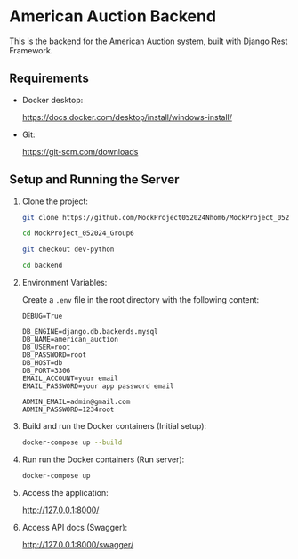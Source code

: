 # American Auction Backend

This is the backend for the American Auction system, built with Django Rest Framework.

## Requirements

- Docker desktop: 
    
    https://docs.docker.com/desktop/install/windows-install/
- Git: 

    https://git-scm.com/downloads

## Setup and Running the Server

1. Clone the project:
   ```sh
   git clone https://github.com/MockProject052024Nhom6/MockProject_052024_Group6.git

   cd MockProject_052024_Group6

   git checkout dev-python

   cd backend
2. Environment Variables:

    Create a `.env` file in the root directory with the following content:

    ```env
    DEBUG=True

    DB_ENGINE=django.db.backends.mysql
    DB_NAME=american_auction
    DB_USER=root
    DB_PASSWORD=root
    DB_HOST=db
    DB_PORT=3306
    EMAIL_ACCOUNT=your email
    EMAIL_PASSWORD=your app password email

    ADMIN_EMAIL=admin@gmail.com
    ADMIN_PASSWORD=1234root
3. Build and run the Docker containers (Initial setup):

    ```sh
    docker-compose up --build
4. Run run the Docker containers (Run server):

    ```sh
    docker-compose up
5. Access the application:

    http://127.0.0.1:8000/

6. Access API docs (Swagger):

    http://127.0.0.1:8000/swagger/
